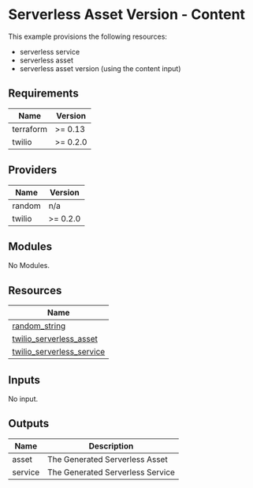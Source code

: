 # Serverless Asset Version - Content

This example provisions the following resources:

- serverless service
- serverless asset
- serverless asset version (using the content input)

## Requirements

| Name      | Version  |
| --------- | -------- |
| terraform | >= 0.13  |
| twilio    | >= 0.2.0 |

## Providers

| Name   | Version  |
| ------ | -------- |
| random | n/a      |
| twilio | >= 0.2.0 |

## Modules

No Modules.

## Resources

| Name                                                                                                                            |
| ------------------------------------------------------------------------------------------------------------------------------- |
| [random_string](https://registry.terraform.io/providers/hashicorp/random/latest/docs/resources/string)                          |
| [twilio_serverless_asset](https://registry.terraform.io/providers/RJPearson94/twilio/0.2.0/docs/resources/serverless_asset)     |
| [twilio_serverless_service](https://registry.terraform.io/providers/RJPearson94/twilio/0.2.0/docs/resources/serverless_service) |

## Inputs

No input.

## Outputs

| Name    | Description                      |
| ------- | -------------------------------- |
| asset   | The Generated Serverless Asset   |
| service | The Generated Serverless Service |
